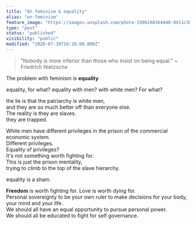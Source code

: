 ```yaml
---
title: "On feminism & equality"
alias: "on-feminism"
feature_image: "https://images.unsplash.com/photo-1500108364448-9411c38997db?ixlib=rb-1.2.1&q=80&fm=jpg&crop=entropy&cs=tinysrgb&w=2000&fit=max&ixid=eyJhcHBfaWQiOjExNzczfQ"
type: "post"
status: "published"
visibility: "public"
modified: "2020-07-30T16:26:08.000Z"
---
```


<blockquote>"Nobody is more inferior than those who insist on being equal." ~ Friedrich Nietzsche</blockquote><p>The problem with feminism is <strong>equality</strong></p><p>equality, for what? equality with men? with white men? For what? </p><p>the lie is that the patriarchy is white men, <br>and they are so much better off than everyone else. <br>The reality is they are slaves. <br>they are trapped. </p><p>White men have different privileges in the prison of the commercial economic system. <br>Different privileges.<br>Equality of privileges?<br>It's not something worth fighting for. <br>This is just the prison mentality, <br>trying to climb to the top of the slave hierarchy. </p><p>equality is a sham.</p><p><strong>Freedom</strong> is worth fighting for. Love is worth dying for.<br>Personal sovereignty to be your own ruler to make decisions for your body, your mind and your life.<br>We should all have an equal opportunity to pursue personal power.<br>We should all be educated to fight for self governance.</p>
